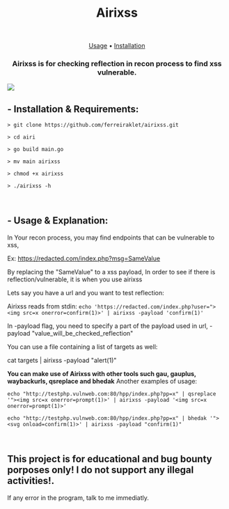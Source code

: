 <h1 align="center">Airixss</h1> <br>

<p align="center">
  <a href="#--usage--explanation">Usage</a> •
  <a href="#--installation--requirements">Installation</a>
</p>

<h3 align="center">Airixss is for checking reflection in recon process to find xss vulnerable.</h3>

<img src="https://cdn.discordapp.com/attachments/897664569323974706/954517164021403718/unknown.png">

## - Installation & Requirements:
```
> git clone https://github.com/ferreiraklet/airixss.git

> cd airi

> go build main.go

> mv main airixss

> chmod +x airixss

> ./airixss -h
```
<br>


## - Usage & Explanation:
  In Your recon process, you may find endpoints that can be vulnerable to xss,
  
  Ex: https://redacted.com/index.php?msg=SameValue
  
  By replacing the "SameValue" to a xss payload, In order to see if there is reflection/vulnerable, it is when you use airixss
  
  
  
  Lets say you have a url and you want to test reflection:
  
  
  
  Airixss reads from stdin:
  ```echo 'https://redacted.com/index.php?user="><img src=x onerror=confirm(1)>' | airixss -payload 'confirm(1)'```
  
  
  
  In -payload flag, you need to specify a part of the payload used in url, -payload "value_will_be_checked_reflection"
  
  You can use a file containing a list of targets as well:
  
  cat targets | airixss -payload "alert(1)"
  
  
  **You can make use of Airixss with other tools such gau, gauplus, waybackurls, qsreplace and bhedak**
  Another examples of usage:
  
  ```echo "http://testphp.vulnweb.com:80/hpp/index.php?pp=x" | qsreplace '"><img src=x onerror=prompt(1)>' | airixss -payload '<img src=x onerror=prompt(1)>'```
  
  ```echo "http://testphp.vulnweb.com:80/hpp/index.php?pp=x" | bhedak '"><svg onload=confirm(1)>' | airixss -payload "confirm(1)"```

<br>



## This project is for educational and bug bounty porposes only! I do not support any illegal activities!.

If any error in the program, talk to me immediatly.
